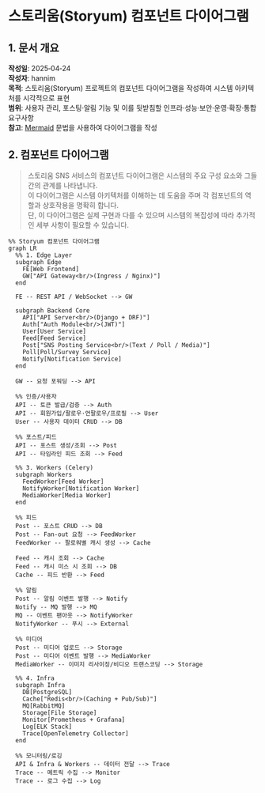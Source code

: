# 스토리움(Storyum) 컴포넌트 다이어그램

## 1. 문서 개요

**작성일**: 2025‑04‑24<br/>
**작성자**: hannim<br/>
**목적**: 스토리움(Storyum) 프로젝트의 컴포넌트 다이어그램을 작성하여 시스템 아키텍처를 시각적으로 표현<br/>
**범위**: 사용자 관리, 포스팅·알림 기능 및 이를 뒷받침할 인프라·성능·보안·운영·확장·통합 요구사항<br/>
**참고**: [Mermaid](https://mermaid-js.github.io/mermaid/#/) 문법을 사용하여 다이어그램을 작성<br/>

## 2. 컴포넌트 다이어그램

> 스토리움 SNS 서비스의 컴포넌트 다이어그램은 시스템의 주요 구성 요소와 그들 간의 관계를 나타냅니다.<br/>
> 이 다이어그램은 시스템 아키텍처를 이해하는 데 도움을 주며 각 컴포넌트의 역할과 상호작용을 명확히 합니다.<br/>
> 단, 이 다이어그램은 실제 구현과 다를 수 있으며 시스템의 복잡성에 따라 추가적인 세부 사항이 필요할 수 있습니다.<br/>

```mermaid
%% Storyum 컴포넌트 다이어그램
graph LR
  %% 1. Edge Layer
  subgraph Edge
    FE[Web Frontend]
    GW["API Gateway<br/>(Ingress / Nginx)"]
  end

  FE -- REST API / WebSocket --> GW

  subgraph Backend Core
    API["API Server<br/>(Django + DRF)"]
    Auth["Auth Module<br/>(JWT)"]
    User[User Service]
    Feed[Feed Service]
    Post["SNS Posting Service<br/>(Text / Poll / Media)"]
    Poll[Poll/Survey Service]
    Notify[Notification Service]
  end

  GW -- 요청 포워딩 --> API

  %% 인증/사용자
  API -- 토큰 발급/검증 --> Auth
  API -- 회원가입/팔로우·언팔로우/프로필 --> User
  User -- 사용자 데이터 CRUD --> DB

  %% 포스트/피드
  API -- 포스트 생성/조회 --> Post
  API -- 타임라인 피드 조회 --> Feed

  %% 3. Workers (Celery)
  subgraph Workers
    FeedWorker[Feed Worker]
    NotifyWorker[Notification Worker]
    MediaWorker[Media Worker]
  end

  %% 피드
  Post -- 포스트 CRUD --> DB
  Post -- Fan-out 요청 --> FeedWorker
  FeedWorker -- 팔로워별 캐시 생성 --> Cache

  Feed -- 캐시 조회 --> Cache
  Feed -- 캐시 미스 시 조회 --> DB
  Cache -- 피드 반환 --> Feed

  %% 알림
  Post -- 알림 이벤트 발행 --> Notify
  Notify -- MQ 발행 --> MQ
  MQ -- 이벤트 팬아웃 --> NotifyWorker
  NotifyWorker -- 푸시 --> External

  %% 미디어
  Post -- 미디어 업로드 --> Storage
  Post -- 미디어 이벤트 발행 --> MediaWorker
  MediaWorker -- 이미지 리사이징/비디오 트랜스코딩 --> Storage

  %% 4. Infra
  subgraph Infra
    DB[PostgreSQL]
    Cache["Redis<br/>(Caching + Pub/Sub)"]
    MQ[RabbitMQ]
    Storage[File Storage]
    Monitor[Prometheus + Grafana]
    Log[ELK Stack]
    Trace[OpenTelemetry Collector]
  end

  %% 모니터링/로깅
  API & Infra & Workers -- 데이터 전달 --> Trace
  Trace -- 메트릭 수집 --> Monitor
  Trace -- 로그 수집 --> Log
```
